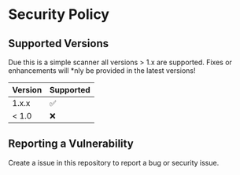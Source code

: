 # Security Policy

## Supported Versions

Due this is a simple scanner all versions > 1.x are supported. Fixes or enhancements will *nly be provided in the latest versions!

| Version | Supported          |
| ------- | ------------------ |
| 1.x.x   | :white_check_mark: |
| < 1.0   | :x:                |

## Reporting a Vulnerability

Create a issue in this repository to report a bug or security issue.
